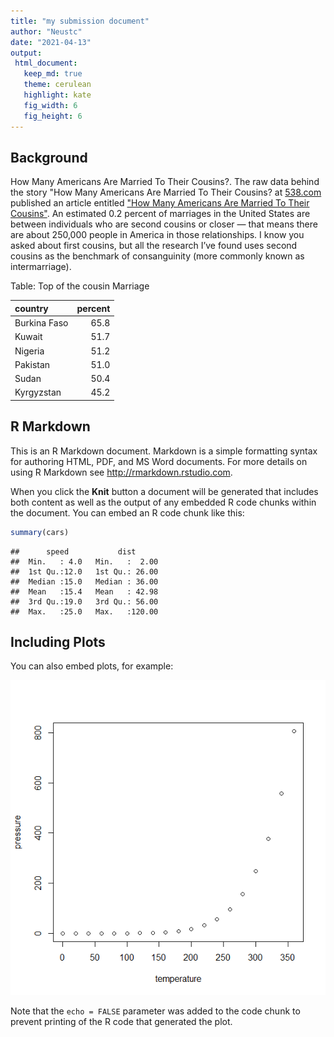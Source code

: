 ```yaml
---
title: "my submission document"
author: "Neustc"
date: "2021-04-13"
output: 
 html_document: 
   keep_md: true
   theme: cerulean
   highlight: kate
   fig_width: 6
   fig_height: 6
---
```






## Background
How Many Americans Are Married To Their Cousins?. The raw data behind the story "How Many Americans Are Married To Their Cousins? at [538.com](http://fivethirtyeight.com/) published an article entitled ["How Many Americans Are Married To Their Cousins"](https://fivethirtyeight.com/features/how-many-americans-are-married-to-their-cousins/). An estimated 0.2 percent of marriages in the United States are between individuals who are second cousins or closer — that means there are about 250,000 people in America in those relationships. I know you asked about first cousins, but all the research I’ve found uses second cousins as the benchmark of consanguinity (more commonly known as intermarriage). 




Table: Top of the cousin Marriage

|country      | percent|
|:------------|-------:|
|Burkina Faso |    65.8|
|Kuwait       |    51.7|
|Nigeria      |    51.2|
|Pakistan     |    51.0|
|Sudan        |    50.4|
|Kyrgyzstan   |    45.2|

## R Markdown

This is an R Markdown document. Markdown is a simple formatting syntax for authoring HTML, PDF, and MS Word documents. For more details on using R Markdown see <http://rmarkdown.rstudio.com>.

When you click the **Knit** button a document will be generated that includes both content as well as the output of any embedded R code chunks within the document. You can embed an R code chunk like this:


```r
summary(cars)
```

```
##      speed           dist       
##  Min.   : 4.0   Min.   :  2.00  
##  1st Qu.:12.0   1st Qu.: 26.00  
##  Median :15.0   Median : 36.00  
##  Mean   :15.4   Mean   : 42.98  
##  3rd Qu.:19.0   3rd Qu.: 56.00  
##  Max.   :25.0   Max.   :120.00
```

## Including Plots

You can also embed plots, for example:

![](MySubmission_files/figure-html/pressure-1.png)<!-- -->

Note that the `echo = FALSE` parameter was added to the code chunk to prevent printing of the R code that generated the plot.
